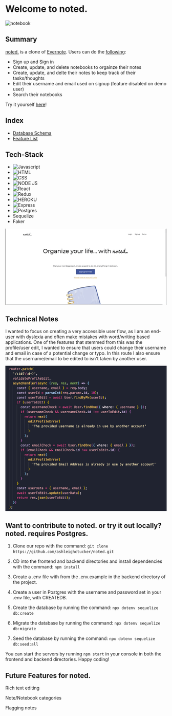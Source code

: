 # Welcome to noted. 
<img src="https://i.imgur.com/WPBPVC7.png" alt="notebook" width="400">

## Summary 

[noted.](https://noted-live.herokuapp.com) is a clone of [Evernote](https://evernote.com). Users can do the [following](https://github.com/ashleighctucker/noted/wiki/MVPs):
* Sign up and Sign in
* Create, update, and delete notebooks to orgainze their notes
* Create, update, and delte their notes to keep track of their tasks/thoughts
* Edit their username and email used on signup (feature disabled on demo user)
* Search their notebooks

Try it yourself [here](https://noted-live.herokuapp.com/signup)!

## Index

* [Database Schema](https://github.com/ashleighctucker/noted/wiki/Database-Schema)
* [Feature List](https://github.com/ashleighctucker/noted/wiki/MVPs)

##  Tech-Stack

* ![Javascript](https://img.shields.io/badge/JavaScript-F7DF1E?style=for-the-badge&logo=javascript&logoColor=black)
* ![HTML](https://img.shields.io/badge/HTML-239120?style=for-the-badge&logo=html5&logoColor=white)
* ![CSS](https://img.shields.io/badge/CSS-239120?&style=for-the-badge&logo=css3&logoColor=white)
* ![NODE JS](https://img.shields.io/badge/Node.js-43853D?style=for-the-badge&logo=node.js&logoColor=white)
* ![React](https://img.shields.io/badge/React-20232A?style=for-the-badge&logo=react&logoColor=61DAFB)
* ![Redux](https://img.shields.io/badge/Redux-593D88?style=for-the-badge&logo=redux&logoColor=white)
* ![HEROKU](https://img.shields.io/badge/Heroku-430098?style=for-the-badge&logo=heroku&logoColor=white)
* ![Express](https://img.shields.io/badge/Express.js-404D59?style=for-the-badge)
* ![Postgres](https://img.shields.io/badge/PostgreSQL-316192?style=for-the-badge&logo=postgresql&logoColor=white)
* Sequelize
* Faker 


![Preview](https://github.com/ashleighctucker/noted/blob/main/images/noted-preview.gif)

## Technical Notes

I wanted to focus on creating a very accessible user flow, as I am an end-user with dyslexia and often make mistakes with word/writing based applications. One of the features that stemmed from this was the profile/user edit, I wanted to ensure that users could change their username and email in case of a potential change or typo. In this route I also ensure that the username/email to be edited to isn't taken by another user. 

![edit route](https://github.com/ashleighctucker/noted/blob/main/images/edit.png)


## Want to contribute to noted. or try it out locally? noted. requires Postgres.

1. Clone our repo with the command: `git clone https://github.com/ashleighctucker/noted.git`

2. CD into the frontend and backend directories and install dependencies with the command: `npm install`

3. Create a .env file with from the .env.example in the backend directory of the project.

4. Create a user in Postgres with the username and password set in your .env file, with CREATEDB.

5. Create the database by running the command: `npx dotenv sequelize db:create`

6. Migrate the database by running the command: `npx dotenv sequelize db:migrate`

7. Seed the database by running the command: `npx dotenv sequelize db:seed:all`

You can start the servers by running `npm start` in your console in both the frontend and backend directories. Happy coding!


## Future Features for noted.

Rich text editing 

Note/Notebook categories

Flagging notes
